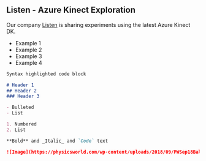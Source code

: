 ## Listen - Azure Kinect Exploration

Our company [Listen](www.wearelisten.com) is sharing experiments using the latest Azure Kinect DK.

- Example 1
- Example 2
- Example 3
- Example 4


```markdown
Syntax highlighted code block

# Header 1
## Header 2
### Header 3

- Bulleted
- List

1. Numbered
2. List

**Bold** and _Italic_ and `Code` text

![Image](https://physicsworld.com/wp-content/uploads/2018/09/PWSep18Ball-noise_HERO-1024x576.jpg)


